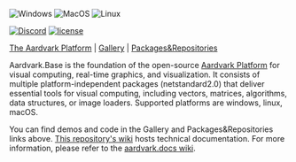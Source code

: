 ![Windows](https://github.com/aardvark-platform/aardvark.base/workflows/Windows/badge.svg)
![MacOS](https://github.com/aardvark-platform/aardvark.base/workflows/MacOS/badge.svg)
![Linux](https://github.com/aardvark-platform/aardvark.base/workflows/Linux/badge.svg)

[![Discord](https://badgen.net/discord/online-members/UyecnhM)](https://discord.gg/UyecnhM)
[![license](https://img.shields.io/github/license/aardvark-platform/aardvark.base.svg)](https://github.com/aardvark-platform/aardvark.base/blob/master/LICENSE)

[The Aardvark Platform](https://aardvarkians.com/) |
[Gallery](https://github.com/aardvark-platform/aardvark.docs/wiki/Gallery) | 
[Packages&Repositories](https://github.com/aardvark-platform/aardvark.docs/wiki/Packages-and-Repositories)

Aardvark.Base is the foundation of the open-source [Aardvark Platform](https://github.com/aardvark-platform) for visual computing, real-time graphics, and visualization. It consists of multiple platform-independent packages (netstandard2.0) that deliver essential tools for visual computing, including vectors, matrices, algorithms, data structures, or image loaders. Supported platforms are windows, linux, macOS.

You can find demos and code in the Gallery and Packages&Repositories links above. [This repository's wiki](https://github.com/aardvark-platform/aardvark.base/wiki) hosts technical documentation. For more information, please refer to the [aardvark.docs wiki](https://github.com/aardvark-platform/aardvark.docs/wiki).
